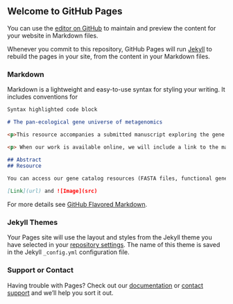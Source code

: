 ## Welcome to GitHub Pages

You can use the [editor on GitHub](https://github.com/kosticlab/microbialgenes.github.io/edit/gh-pages/index.md) to maintain and preview the content for your website in Markdown files.

Whenever you commit to this repository, GitHub Pages will run [Jekyll](https://jekyllrb.com/) to rebuild the pages in your site, from the content in your Markdown files.

### Markdown

Markdown is a lightweight and easy-to-use syntax for styling your writing. It includes conventions for

```markdown
Syntax highlighted code block

# The pan-ecological gene universe of metagenomics

<p>This resource accompanies a submitted manuscript exploring the gene content of microbiomes (microbial communities) across 17 different ecologies, including humans, animals, and other environmental sources. The link below will lead you to a download page for our gene resources, and the abstract describes our findings, which notably include an unprecendent appreciation for conservation of certain genes across different environments.</p>

<p> When our work is available online, we will include a link to the manuscript here. </p>

## Abstract 
## Resource

You can access our gene catalog resources (FASTA files, functional gene annotations, etc) at our <a href="https://figshare.com/projects/A_pan-ecological_metagenomic_database_reveals_over_1_800_genes_conserved_across_microbial_ecosystems/112590"> figshare resource.</a> 

[Link](url) and ![Image](src)
```

For more details see [GitHub Flavored Markdown](https://guides.github.com/features/mastering-markdown/).

### Jekyll Themes

Your Pages site will use the layout and styles from the Jekyll theme you have selected in your [repository settings](https://github.com/kosticlab/microbialgenes.github.io/settings/pages). The name of this theme is saved in the Jekyll `_config.yml` configuration file.

### Support or Contact

Having trouble with Pages? Check out our [documentation](https://docs.github.com/categories/github-pages-basics/) or [contact support](https://support.github.com/contact) and we’ll help you sort it out.
